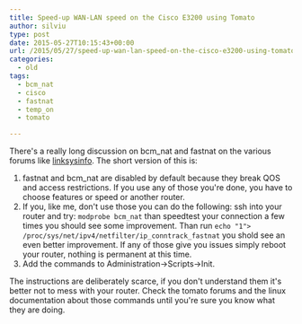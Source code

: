 ```yaml
---
title: Speed-up WAN-LAN speed on the Cisco E3200 using Tomato
author: silviu
type: post
date: 2015-05-27T10:15:43+00:00
url: /2015/05/27/speed-up-wan-lan-speed-on-the-cisco-e3200-using-tomato/
categories:
  - old
tags:
  - bcm_nat
  - cisco
  - fastnat
  - temp_on
  - tomato

---
```

There's a really long discussion on bcm_nat and fastnat on the various forums like [linksysinfo][1]. The short version of this is:

  1. fastnat and bcm_nat are disabled by default because they break QOS and access restrictions. If you use any of those you're done, you have to choose features or speed or another router.
  2. If you, like me, don't use those you can do the following:
    ssh into your router and try: `modprobe bcm_nat` than speedtest your connection a few times you should see some improvement. Than run `echo "1"> /proc/sys/net/ipv4/netfilter/ip_conntrack_fastnat` you shold see an even better improvement. If any of those give you issues simply reboot your router, nothing is permanent at this time.
  3. Add the commands to Administration->Scripts->Init.

The instructions are deliberately scarce, if you don't understand them it's better not to mess with your router. Check the tomato forums and the linux documentation about those commands until you're sure you know what they are doing.

 [1]: http://www.linksysinfo.org/